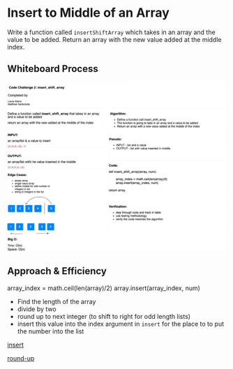 # Insert to Middle of an Array

Write a function called `insertShiftArray` which takes in an array and the value to be added. Return an array with the new value added at the middle index.

## Whiteboard Process

![codechallenge02](array_shift.png)

## Approach & Efficiency

array_index = math.ceil(len(array)/2)
array.insert(array_index, num)

-   Find the length of the array
-   divide by two
-   round up to next integer (to shift to right for odd length lists)
-   insert this value into the index argument in `insert` for the place to to put the number into the list

[insert](https://www.geeksforgeeks.org/python-list-insert/)

[round-up](https://www.w3schools.com/python/ref_math_ceil.asp)
